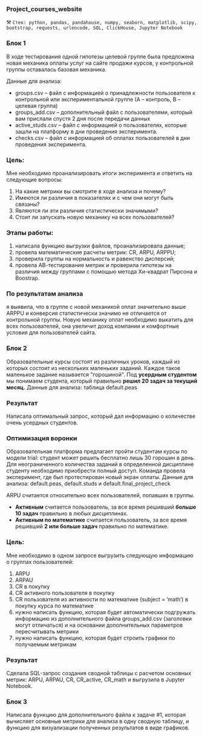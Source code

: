 ### Project_courses_website
⚒️ `Стек: python, pandas, pandahouse, numpy, seaborn, matplotlib, scipy, bootstrap, requests, urlencode, SQL, ClickHouse, Jupyter Notebook`
### Блок 1
В ходе тестирования одной гипотезы целевой группе была предложена новая механика оплаты услуг на сайте продажи курсов, у контрольной группы оставалась базовая механика. 

Данные для анализа:
- groups.csv – файл с информацией о принадлежности пользователя к контрольной или экспериментальной группе (А – контроль, B – целевая группа) 
- groups_add.csv – дополнительный файл с пользователями, который вам прислали спустя 2 дня после передачи данных
- active_studs.csv – файл с информацией о пользователях, которые зашли на платформу в дни проведения эксперимента. 
- checks.csv – файл с информацией об оплатах пользователей в дни проведения эксперимента.
### Цель:
Мне необходимо проанализировать итоги эксперимента и ответить на следующие вопросы:
1. На какие метрики вы смотрите в ходе анализа и почему?
2. Имеются ли различия в показателях и с чем они могут быть связаны?
3. Являются ли эти различия статистически значимыми?
4. Стоит ли запускать новую механику на всех пользователей?

### Этапы работы:
1. написала функцию выгрузки файлов, проанализировала данные;
2. провела математические расчеты метрик: CR, ARPU, ARPPU;
3. проверила группы на нормальность и равенство дисперсий;
4. провела АВ-тестирование метрик и проверила гипотезы на различия между группами с помощью метода Хи-квадрат Пирсона и Boostrap. <br>

### По результатам анализа 
я выявила, что в группе с новой механикой оплат значительно выше ARPPU и конверсия статистически значимо не отличается от контрольной группы. Новую механику оплат необходимо выкатить для всех пользователей, она увеличит доход компании и комфортные условия для пользователей сайта. 

### Блок 2
Образовательные курсы состоят из различных уроков, каждый из которых состоит из нескольких маленьких заданий. Каждое такое маленькое задание называется "горошиной". Под **усердным студентом** мы понимаем студента, который правильно **решил 20 задач за текущий месяц.** Данные для анализа: таблица default.peas <br>
### Результат
Написала оптимальный запрос, который дал информацию о количестве очень усердных студентов. 


### Оптимизация воронки
Образовательная платформа предлагает пройти студентам курсы по модели trial: студент может решить бесплатно лишь 30 горошин в день. Для неограниченного количества заданий в определенной дисциплине студенту необходимо приобрести полный доступ. Команда провела эксперимент, где был протестирован новый экран оплаты. Данные для анализа: default.peas, default.studs и default.final_project_check

ARPU считается относительно всех пользователей, попавших в группы.
- **Активным** считается пользователь, за все время решивший **больше 10 задач** правильно в любых дисциплинах.
- **Активным по математике** считается пользователь, за все время решивший **2 или больше задач** правильно по математике.

### Цель:
Мне необходимо в одном запросе выгрузить следующую информацию о группах пользователей:
1. ARPU
2. ARPAU
3. CR в покупку
4. СR активного пользователя в покупку
5. CR пользователя из активности по математике (subject = ’math’) в покупку курса по математике
6. нужно написать функцию, которая будет автоматически подгружать информацию из дополнительного файла groups_add.csv (заголовки могут отличаться) и на основании дополнительных параметров пересчитывать метрики
7. нужно написать функцию, которая будет строить графики по получаемым метрикам

### Результат
Сделала SQL-запрос создания сводной таблицы с расчетом основных метрик: ARPU, ARPAU, CR, CR_active, CR_math и выгрузила в Jupyter Notebook.

### Блок 3
Написала функцию для дополнительного файла к задаче #1, которая вычисляет основные метрики для анализа в одну сводную таблицу, и функцию для визуализации полученных результатов в виде графиков.

